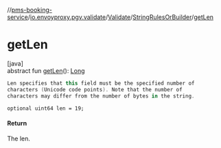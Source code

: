 //[pms-booking-service](../../../../index.md)/[io.envoyproxy.pgv.validate](../../index.md)/[Validate](../index.md)/[StringRulesOrBuilder](index.md)/[getLen](get-len.md)

# getLen

[java]\
abstract fun [getLen](get-len.md)(): [Long](https://kotlinlang.org/api/core/kotlin-stdlib/kotlin/-long/index.html)

```kotlin
Len specifies that this field must be the specified number of
characters (Unicode code points). Note that the number of
characters may differ from the number of bytes in the string.

```
`optional uint64 len = 19;`

#### Return

The len.
